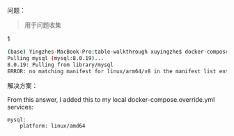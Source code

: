 问题：
> 用于问题收集

1
```bash
(base) Yingzhes-MacBook-Pro:table-walkthrough xuyingzhe$ docker-compose up -d
Pulling mysql (mysql:8.0.19)...
8.0.19: Pulling from library/mysql
ERROR: no matching manifest for linux/arm64/v8 in the manifest list entries
```

解决方案：

From this answer, I added this to my local docker-compose.override.yml
services:

```bash
mysql:
    platform: linux/amd64
```
